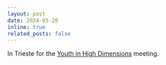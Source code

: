 ```yaml
---
layout: post
date: 2024-05-20 
inline: true
related_posts: false
---
```


In Trieste for the [Youth in High Dimensions](https://www.itsoc.org/event/youth-high-dimensions-2024) meeting.